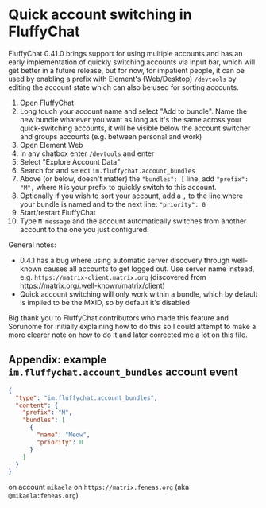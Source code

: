 # Quick account switching in FluffyChat

FluffyChat 0.41.0 brings support for using multiple accounts and has an early
implementation of quickly switching accounts via input bar, which will get
better in a future release, but for now, for impatient people, it can
be used by enabling a prefix with Element's (Web/Desktop) `/devtools` by editing
the account state which can also be used for sorting accounts.

1. Open FluffyChat
2. Long touch your account name and select "Add to bundle". Name the new
   bundle whatever you want as long as it's the same across your quick-switching accounts,
   it will be visible below the account switcher and groups accounts (e.g. between personal and work)
3. Open Element Web
4. In any chatbox enter `/devtools` and enter
5. Select "Explore Account Data"
6. Search for and select `im.fluffychat.account_bundles`
7. Above (or below, doesn't matter) the `"bundles": [` line, add `"prefix": "M",` where `M` is your
   prefix to quickly switch to this account.
8. Optionally if you wish to sort your account, add a `,` to the line where
   your bundle is named and to the next line: `"priority": 0`
9. Start/restart FluffyChat
10. Type `M message` and the account automatically switches from another account
    to the one you just configured.

General notes:

* 0.4.1 has a bug where using automatic server discovery through well-known
  causes all accounts to get logged out. Use server name instead, e.g. `https://matrix-client.matrix.org` (discovered from https://matrix.org/.well-known/matrix/client)
* Quick account switching will only work within a bundle, which by default is implied to be the MXID, so by default it's disabled

Big thank you to FluffyChat contributors who made this feature and Sorunome
for initially explaining how to do this so I could attempt to make a more clearer
note on how to do it and later corrected me a lot on this file.

## Appendix: example `im.fluffychat.account_bundles` account event

```json
{
  "type": "im.fluffychat.account_bundles",
  "content": {
    "prefix": "M",
    "bundles": [
      {
        "name": "Meow",
        "priority": 0
      }
    ]
  }
}
```

on account `mikaela` on `https://matrix.feneas.org` (aka `@mikaela:feneas.org`)
